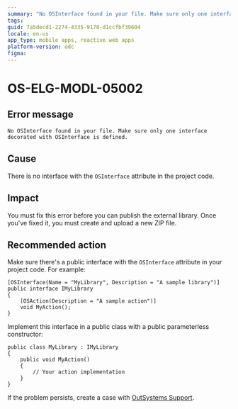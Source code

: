 ```yaml
---
summary: "No OSInterface found in your file. Make sure only one interface decorated with OSInterface is defined."
tags:
guid: 7a5decd1-2274-4335-9170-d1ccfbf39604
locale: en-us
app_type: mobile apps, reactive web apps
platform-version: odc
figma:
---
```


# OS-ELG-MODL-05002

## Error message

`No OSInterface found in your file. Make sure only one interface decorated with OSInterface is defined.`

## Cause

There is no interface with the `OSInterface` attribute in the project code.

## Impact

You must fix this error before you can publish the external library. Once you've fixed it, you must create and upload a new ZIP file.

## Recommended action

Make sure there's a public interface with the `OSInterface` attribute in your project code. For example:

    [OSInterface(Name = "MyLibrary", Description = "A sample library")]
    public interface IMyLibrary
    {
        [OSAction(Description = "A sample action")]
        void MyAction();
    }

Implement this interface in a public class with a public parameterless constructor:

    public class MyLibrary : IMyLibrary
    {
        public void MyAction()
        {
            // Your action implementation
        }
    }

If the problem persists, create a case with [OutSystems Support](https://www.outsystems.com/support/portal/open-support-case?ErrorCode=OS-ELG-MODL-05002).

